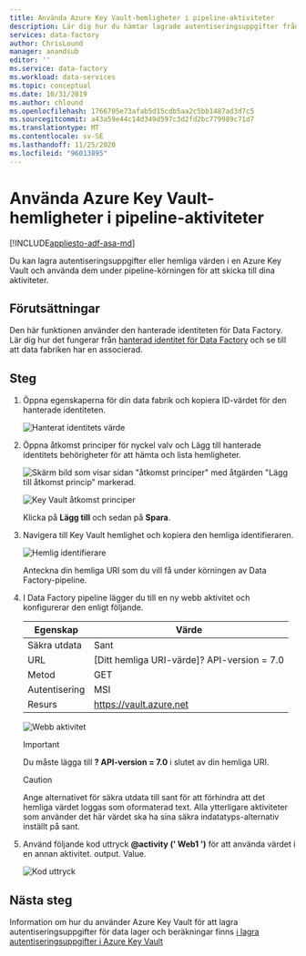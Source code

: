 ```yaml
---
title: Använda Azure Key Vault-hemligheter i pipeline-aktiviteter
description: Lär dig hur du hämtar lagrade autentiseringsuppgifter från Azure Key Vault och använder dem under Data Factory-pipeline-körningar.
services: data-factory
author: ChrisLound
manager: anandsub
editor: ''
ms.service: data-factory
ms.workload: data-services
ms.topic: conceptual
ms.date: 10/31/2019
ms.author: chlound
ms.openlocfilehash: 1766705e73afab5d15cdb5aa2c5bb1487ad3d7c5
ms.sourcegitcommit: a43a59e44c14d349d597c3d2fd2bc779989c71d7
ms.translationtype: MT
ms.contentlocale: sv-SE
ms.lasthandoff: 11/25/2020
ms.locfileid: "96013895"
---
```

# <a name="use-azure-key-vault-secrets-in-pipeline-activities"></a>Använda Azure Key Vault-hemligheter i pipeline-aktiviteter

[!INCLUDE[appliesto-adf-asa-md](includes/appliesto-adf-asa-md.md)]

Du kan lagra autentiseringsuppgifter eller hemliga värden i en Azure Key Vault och använda dem under pipeline-körningen för att skicka till dina aktiviteter.

## <a name="prerequisites"></a>Förutsättningar

Den här funktionen använder den hanterade identiteten för Data Factory.  Lär dig hur det fungerar från [hanterad identitet för Data Factory](./data-factory-service-identity.md) och se till att data fabriken har en associerad.

## <a name="steps"></a>Steg

1. Öppna egenskaperna för din data fabrik och kopiera ID-värdet för den hanterade identiteten.

    ![Hanterat identitets värde](media/how-to-use-azure-key-vault-secrets-pipeline-activities/managedidentity.png)

2. Öppna åtkomst principer för nyckel valv och Lägg till hanterade identitets behörigheter för att hämta och lista hemligheter.

    ![Skärm bild som visar sidan "åtkomst principer" med åtgärden "Lägg till åtkomst princip" markerad.](media/how-to-use-azure-key-vault-secrets-pipeline-activities/akvaccesspolicies.png)

    ![Key Vault åtkomst principer](media/how-to-use-azure-key-vault-secrets-pipeline-activities/akvaccesspolicies-2.png)

    Klicka på **Lägg till** och sedan på **Spara**.

3. Navigera till Key Vault hemlighet och kopiera den hemliga identifieraren.

    ![Hemlig identifierare](media/how-to-use-azure-key-vault-secrets-pipeline-activities/secretidentifier.png)

    Anteckna din hemliga URI som du vill få under körningen av Data Factory-pipeline.

4. I Data Factory pipeline lägger du till en ny webb aktivitet och konfigurerar den enligt följande.  

    |Egenskap  |Värde  |
    |---------|---------|
    |Säkra utdata     |Sant         |
    |URL     |[Ditt hemliga URI-värde]? API-version = 7.0         |
    |Metod     |GET         |
    |Autentisering     |MSI         |
    |Resurs        |https://vault.azure.net       |

    ![Webb aktivitet](media/how-to-use-azure-key-vault-secrets-pipeline-activities/webactivity.png)

    > [!IMPORTANT]
    > Du måste lägga till **? API-version = 7.0** i slutet av din hemliga URI.  

    > [!CAUTION]
    > Ange alternativet för säkra utdata till sant för att förhindra att det hemliga värdet loggas som oformaterad text.  Alla ytterligare aktiviteter som använder det här värdet ska ha sina säkra indatatyps-alternativ inställt på sant.

5. Använd följande kod uttryck **@activity (' Web1 ')** för att använda värdet i en annan aktivitet. output. Value.

    ![Kod uttryck](media/how-to-use-azure-key-vault-secrets-pipeline-activities/usewebactivity.png)

## <a name="next-steps"></a>Nästa steg

Information om hur du använder Azure Key Vault för att lagra autentiseringsuppgifter för data lager och beräkningar finns [i lagra autentiseringsuppgifter i Azure Key Vault](./store-credentials-in-key-vault.md)